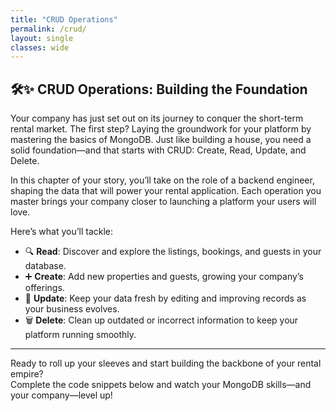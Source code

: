 ```yaml
---
title: "CRUD Operations"
permalink: /crud/
layout: single
classes: wide
---
```


## 🛠️✨ CRUD Operations: Building the Foundation

Your company has just set out on its journey to conquer the short-term rental market. The first step? Laying the groundwork for your platform by mastering the basics of MongoDB. Just like building a house, you need a solid foundation—and that starts with CRUD: Create, Read, Update, and Delete.

In this chapter of your story, you’ll take on the role of a backend engineer, shaping the data that will power your rental application. Each operation you master brings your company closer to launching a platform your users will love.

Here’s what you’ll tackle:

- 🔍 **Read**: Discover and explore the listings, bookings, and guests in your database.
- ➕ **Create**: Add new properties and guests, growing your company’s offerings.
- 📝 **Update**: Keep your data fresh by editing and improving records as your business evolves.
- 🗑️ **Delete**: Clean up outdated or incorrect information to keep your platform running smoothly.

---

Ready to roll up your sleeves and start building the backbone of your rental empire?  
Complete the code snippets below and watch your MongoDB skills—and your company—level up!
